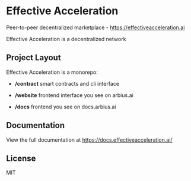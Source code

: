 # Effective Acceleration

Peer-to-peer decentralized marketplace - https://effectiveacceleration.ai

Effective Acceleration is a decentralized network 

## Project Layout

Effective Acceleration is a monorepo:

- **/contract** smart contracts and cli interface

- **/website** frontend interface you see on arbius.ai

- **/docs** frontend you see on docs.arbius.ai

## Documentation

View the full documentation at https://docs.effectiveacceleration.ai/

## License

MIT
